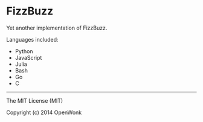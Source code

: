 FizzBuzz
========

Yet another implementation of FizzBuzz.

Languages included:
- Python
- JavaScript
- Julia
- Bash
- Go
- C

----

The MIT License (MIT)

Copyright (c) 2014 OpenWonk